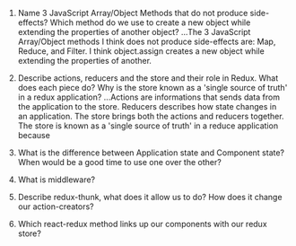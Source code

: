 1.  Name 3 JavaScript Array/Object Methods that do not produce side-effects? Which method do we use to create a new object while extending the properties of another object? 
...The 3 JavaScript Array/Object methods I think does not produce side-effects are: Map, Reduce, and Filter. I think object.assign creates a new object while extending the properties of another.


2. Describe actions, reducers and the store and their role in Redux. What does each piece do? Why is the store known as a 'single source of truth' in a redux application?
...Actions are informations that sends data from the application to the store. Reducers describes how state changes in an application. The store brings both the actions and reducers together. The store is known as a 'single source of truth' in a reduce application because 


3.  What is the difference between Application state and Component state? When would be a good time to use one over the other?


4. What is middleware?


5.  Describe redux-thunk, what does it allow us to do? How does it change our action-creators?


6.  Which react-redux method links up our components with our redux store?

